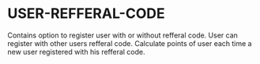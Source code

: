 # USER-REFFERAL-CODE

Contains option to register user with or without refferal code.
User can register with other users refferal code.
Calculate points of user each time a new user registered with his refferal code.
